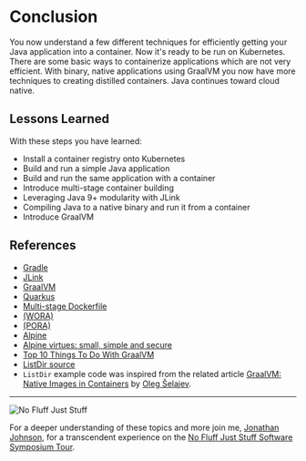 # Conclusion #

You now understand a few different techniques for efficiently getting your Java application into a container. Now it's ready to be run on Kubernetes. There are some basic ways to containerize applications which are not very efficient. With binary, native applications using GraalVM you now have more techniques to creating distilled containers. Java continues toward cloud native.

## Lessons Learned ##

With these steps you have learned:

- Install a container registry onto Kubernetes
- Build and run a simple Java application
- Build and run the same application with a container
- Introduce multi-stage container building
- Leveraging Java 9+ modularity with JLink
- Compiling Java to a native binary and run it from a container
- Introduce GraalVM

## References ##

- [Gradle](https://gradle.org)
- [JLink](https://docs.oracle.com/javase/9/tools/jlink.htm)
- [GraalVM](https://www.graalvm.org/)
- [Quarkus](https://quarkus.io/)
- [Multi-stage Dockerfile](https://docs.docker.com/develop/develop-images/multistage-build/)
- [(WORA)](https://en.wikipedia.org/wiki/Write_once,_run_anywhere)
- [(PORA)](https://www.theserverside.com/feature/How-the-Docker-Engine-simplifies-DevOps-from-staging-to-deployment)
- [Alpine](https://en.wikipedia.org/wiki/Alpine_Linux)
- [Alpine virtues: small, simple and secure](https://alpinelinux.org/about/)
- [Top 10 Things To Do With GraalVM](https://medium.com/graalvm/graalvm-ten-things-12d9111f307d])
- [ListDir source](https://github.com/javajon/listdir)
- `ListDir` example code was inspired from the related article [GraalVM: Native Images in Containers](https://blogs.oracle.com/javamagazine/graalvm-native-images-in-containers) by [Oleg Šelajev](https://github.com/shelajev).

------
![No Fluff Just Stuff](/javajon/courses/kubernetes-applications/nginx/assets/nfjs.png "No Fluff Just Stuff")

For a deeper understanding of these topics and more join me, [Jonathan Johnson](https://nofluffjuststuff.com/conference/speaker/jonathan_johnson), for a transcendent experience on the [No Fluff Just Stuff Software Symposium Tour](https://nofluffjuststuff.com).

